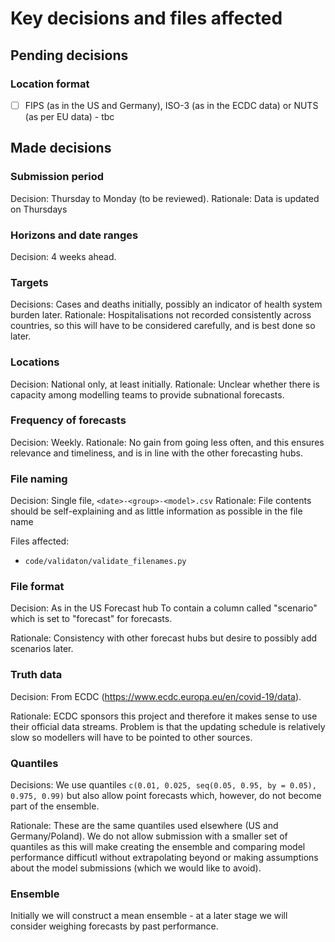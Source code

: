 # Key decisions and files affected

## Pending decisions

### Location format

- [ ] FIPS (as in the US and Germany), ISO-3 (as in the ECDC data) or NUTS (as per EU data) - tbc

## Made decisions

### Submission period

Decision: Thursday to Monday (to be reviewed).
Rationale: Data is updated on Thursdays

### Horizons and date ranges

Decision: 4 weeks ahead.

### Targets

Decisions: Cases and deaths initially, possibly an indicator of health system burden later.
Rationale: Hospitalisations not recorded consistently across countries, so this will have to be considered carefully, and is best done so later.

### Locations

Decision: National only, at least initially.
Rationale: Unclear whether there is capacity among modelling teams to provide subnational forecasts.

### Frequency of forecasts

Decision: Weekly.
Rationale: No gain from going less often, and this ensures relevance and timeliness, and is in line with the other forecasting hubs.

### File naming

Decision: Single file, `<date>-<group>-<model>.csv`
Rationale: File contents should be self-explaining and as little information as possible in the file name

Files affected:
- `code/validaton/validate_filenames.py`

### File format

Decision: As in the US Forecast hub To contain a column called "scenario" which is set to "forecast" for forecasts.

Rationale: Consistency with other forecast hubs but desire to possibly add scenarios later. 

### Truth data

Decision: From ECDC (https://www.ecdc.europa.eu/en/covid-19/data).

Rationale: ECDC sponsors this project and therefore it makes sense to use their official data streams. Problem is that the updating schedule is relatively slow so modellers will have to be pointed to other sources.

### Quantiles

Decisions: We use quantiles `c(0.01, 0.025, seq(0.05, 0.95, by = 0.05), 0.975, 0.99)` but also allow point forecasts which, however, do not become part of the ensemble.

Rationale: These are the same quantiles used elsewhere (US and Germany/Poland). We do not allow submission with a smaller set of quantiles as this will make creating the ensemble and comparing model performance difficutl without extrapolating beyond or making assumptions about the model submissions (which we would like to avoid).

### Ensemble

Initially we will construct a mean ensemble - at a later stage we will consider weighing forecasts by past performance.
